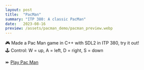 ```yaml
---
layout: post
title:  "PacMan"
summary: "ITP 380: A classic PacMan"
date:   2023-08-16
preview: /assets/pacman_demo/pacman_preview.webp
---
```


🎮 Made a Pac Man game in C++ with SDL2 in ITP 380, try it out!\
🕹️ Control: W = up, A = left, D = right, S = down

⏩ [Play Pac Man](/assets/pacman_demo/Lab05.html)